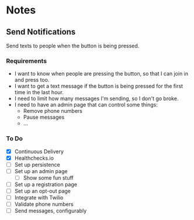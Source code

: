 # Notes

## Send Notifications

Send texts to people when the button is being pressed.

### Requirements

- I want to know when people are pressing the button, so that I can join in and press too.
- I want to get a text message if the button is being pressed for the first time in the last hour.
- I need to limit how many messages I'm sending, so I don't go broke.
- I need to have an admin page that can control some things:
  - Remove phone numbers
  - Pause messages
  - ...

### To Do

- [x] Continuous Delivery
- [x] Healthchecks.io
- [ ] Set up persistence
- [ ] Set up an admin page 
  - [ ] Show some fun stuff
- [ ] Set up a registration page
- [ ] Set up an opt-out page
- [ ] Integrate with Twilio
- [ ] Validate phone numbers
- [ ] Send messages, configurably
